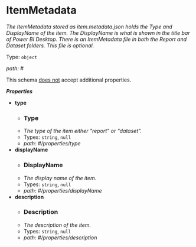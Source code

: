 # ItemMetadata

_The ItemMetadata stored as item.metadata.json holds the Type and DisplayName of the item. The DisplayName is what is shown in the title bar of Power BI Desktop. There is an ItemMetadata file in both the Report and Dataset folders. This file is optional._

Type: `object`

<i id="">path: #</i>

This schema <u>does not</u> accept additional properties.

**_Properties_**

 - <b id="#/properties/type">type</b>
	 - ### Type
	 - _The type of the item either "report" or "dataset"._
	 - Types: `string`, `null`
	 - <i id="/properties/type">path: #/properties/type</i>
 - <b id="#/properties/displayName">displayName</b>
	 - ### DisplayName
	 - _The display name of the item._
	 - Types: `string`, `null`
	 - <i id="/properties/displayName">path: #/properties/displayName</i>
 - <b id="#/properties/description">description</b>
	 - ### Description
	 - _The description of the item._
	 - Types: `string`, `null`
	 - <i id="/properties/description">path: #/properties/description</i>
